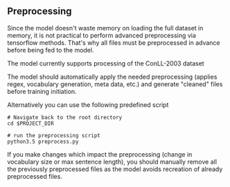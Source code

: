 ## Preprocessing

Since the model doesn't waste memory on loading the full dataset in memory, it is not practical to perform advanced preprocessing via tensorflow methods. That's why all files must be preprocessed in advance before being fed to the model. 

The model currently supports processing of the ConLL-2003 dataset

The model should automatically apply the needed preprocessing (applies regex, vocabulary generation, meta data, etc.) and generate "cleaned" files before training initiation.

Alternatively you can use the following predefined script

```
# Navigate back to the root directory
cd $PROJECT_DIR

# run the preprocessing script
python3.5 preprocess.py
```

If you make changes which impact the preprocessing (change in vocabulary size or max sentence length), you should manually remove all the previously preprocessed files as the model avoids recreation of already preprocessed files.

